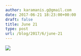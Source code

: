 ```yaml
---
author: karamanis.g@gmail.com
date: 2017-06-21 18:23:00+00:00
draft: false
title: June 21
type: post
url: /blog/2017/6/june-21
---
```


![](https://images.squarespace-cdn.com/content/v1/4f3f61bae4b063b909445965/1498064612210-FV6C55VDC7ARJR78NKBA/ke17ZwdGBToddI8pDm48kJUlZr2Ql5GtSKWrQpjur5t7gQa3H78H3Y0txjaiv_0fDoOvxcdMmMKkDsyUqMSsMWxHk725yiiHCCLfrh8O1z5QPOohDIaIeljMHgDF5CVlOqpeNLcJ80NK65_fV7S1UfNdxJhjhuaNor070w_QAc94zjGLGXCa1tSmDVMXf8RUVhMJRmnnhuU1v2M8fLFyJw/image-asset.jpeg?format=original)

